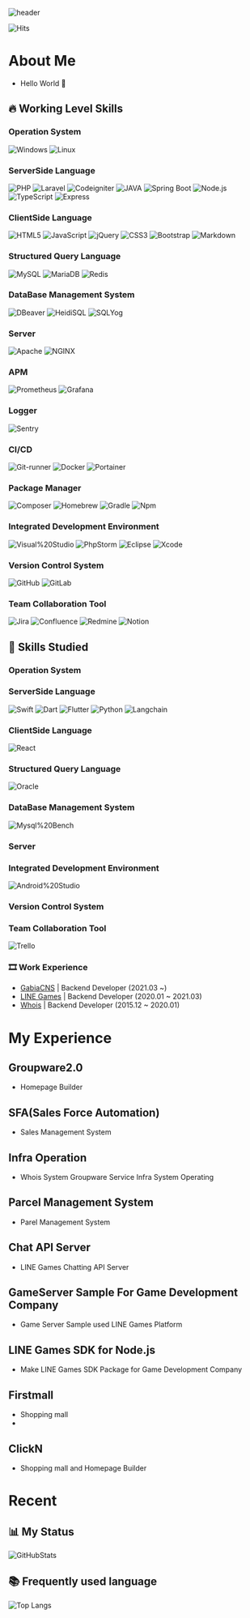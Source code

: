 <!-- Header -->
![header](https://capsule-render.vercel.app/api?type=wave&color=auto&height=300&section=header&text=dndn0120%20Git&fontSize=90)

![Hits](https://hits.seeyoufarm.com/api/count/incr/badge.svg?url=https%3A%2F%2Fgithub.com%2Fcincin00%2Fhit-counter&count_bg=%2379C83D&title_bg=%23555555&icon=wechat.svg&icon_color=%23E7E7E7&title=hits&edge_flat=true)

<!-- Body -->
<!-- ![](https://img.shields.io/badge/-?logo=&logoColor=black) -->
# About Me

- Hello World 👋 

## 🔥 Working Level Skills

### Operation System

![Windows](https://img.shields.io/badge/Windows-0078D6?logo=Windows&style=flat-square)
![Linux](https://img.shields.io/badge/Linux-FCC624?logo=Linux&logoColor=black&style=flat-square)


### ServerSide Language

![PHP](https://img.shields.io/badge/PHP-%23777BB4?logo=PHP&logoColor=white&style=flat-square)
![Laravel](https://img.shields.io/badge/Laravel-FF2D20?logo=Laravel&logoColor=black&style=flat-square)
![Codeigniter](https://img.shields.io/badge/Codeigniter-EF4223?logo=Codeigniter&logoColor=black&style=flat-square)
![JAVA](https://custom-icon-badges.demolab.com/badge/Java-007396.svg?logo=java&logoColor=white&style=flat-square)
![Spring Boot](https://img.shields.io/badge/Spring%20Boot-6DB33F?logo=Spring%20Boot&logoColor=white&style=flat-square)
![Node.js](https://img.shields.io/badge/Node.js-339933?style=flat-square&logo=Node.js&loog=&logoColor=white)
![TypeScript](https://img.shields.io/badge/TypeScript-3178C6?style=flat-square&logo=typescript&loog=&logoColor=white)
![Express](https://img.shields.io/badge/Express-000000?style=flat-square&logo=express&loog=&logoColor=white)

### ClientSide Language

![HTML5](https://img.shields.io/badge/HTML5-%23E34F26?logo=HTML5&logoColor=white&style=flat-square)
![JavaScript](https://img.shields.io/badge/JavaScript-%23F7DF1E?logo=JavaScript&logoColor=black&style=flat-square)
![jQuery](https://img.shields.io/badge/jQuery-%230769AD?logo=jQuery&logoColor=white&style=flat-square)
![CSS3](https://img.shields.io/badge/CSS3-%230769AD?logo=CSS3&logoColor=white&style=flat-square)
![Bootstrap](https://img.shields.io/badge/Bootstrap-%237952B3?logo=Bootstrap&logoColor=white&style=flat-square)
![Markdown](https://img.shields.io/badge/Markdown-000000?logo=Markdown&logoColor=white&style=flat-square)

### Structured Query Language

![MySQL](https://img.shields.io/badge/MySQL-%234479A1?logo=MySQL&logoColor=white&style=flat-square)
![MariaDB](https://img.shields.io/badge/MariaDB-003545?logo=MariaDB&logoColor=white&style=flat-square)
![Redis](https://img.shields.io/badge/Redis-DC382D?logo=Redis&logoColor=white&style=flat-square)

### DataBase Management System

![DBeaver](https://custom-icon-badges.demolab.com/badge/-Dbeaver-372923?logo=dbeaver-mono&logoColor=white&style=flat-square)
![HeidiSQL](https://img.shields.io/badge/HeidiSQL-6DB33F?style=flat-square)
![SQLYog](https://img.shields.io/badge/Sqlyog-%234479A1?logo=sql-yog&style=flat-square)

### Server

![Apache](https://img.shields.io/badge/Apache-%23D22128?logo=Apache&logoColor=white&style=flat-square)
![NGINX](https://img.shields.io/badge/NGINX-009639?logo=NGINX&logoColor=white&style=flat-square)

### APM
![Prometheus](https://img.shields.io/badge/Prometheus-E6522C?logo=Prometheus&logoColor=white&style=flat-square)
![Grafana](https://img.shields.io/badge/Grafana-F46800?logo=Grafana&logoColor=white&style=flat-square)

### Logger
![Sentry](https://img.shields.io/badge/Sentry-362D59?logo=Sentry&logoColor=white&style=flat-square)

### CI/CD
![Git-runner](https://img.shields.io/badge/Git-runner-F05032?logo=git&logoColor=white&style=flat-square)
![Docker](https://img.shields.io/badge/Docker-2496ED?logo=Docker&logoColor=white&style=flat-square)
![Portainer](https://img.shields.io/badge/Portainer-13BEF9?logo=Portainer&logoColor=white&style=flat-square)

### Package Manager

![Composer](https://img.shields.io/badge/Composer-885630?logo=Composer&style=flat-square)
![Homebrew](https://img.shields.io/badge/Homebrew-%23FBB040?logo=Homebrew&logoColor=black&style=flat-square)
![Gradle](https://img.shields.io/badge/Gradle-02303A?logo=Gradle&logoColor=black&style=flat-square)
![Npm](https://img.shields.io/badge/NPM-CB3837?logo=Npm&logoColor=black&style=flat-square)

### Integrated Development Environment

![Visual%20Studio](https://img.shields.io/badge/Visual%20Studio-%235C2D91?logo=Visual%20Studio&style=flat-square)
![PhpStorm](https://img.shields.io/badge/PhpStorm-000000?logo=PhpStorm&style=flat-square)
![Eclipse](https://img.shields.io/badge/Eclipse-525C86?logo=Eclipse&style=flat-square)
![Xcode](https://img.shields.io/badge/Xcode-004466?logo=Xcode&style=flat-square)

### Version Control System

![GitHub](https://img.shields.io/badge/GitHub-%23181717?logo=GitHub&logoColor=white&style=flat-square)
![GitLab](https://img.shields.io/badge/GitLab-FC6D26?logo=GitLab&logoColor=white&style=flat-square)

### Team Collaboration Tool

![Jira](https://img.shields.io/badge/Jira-0052CC?logo=Jira&logoColor=white&style=flat-square)
![Confluence](https://img.shields.io/badge/Confluence-172B4D?logo=Confluence&logoColor=white&style=flat-square)
![Redmine](https://img.shields.io/badge/Redmine-B32024?logo=Redmine&logoColor=white&style=flat-square)
![Notion](https://img.shields.io/badge/Notion-000000?logo=Notion&logoColor=white&style=flat-square)

## 📝 Skills Studied

### Operation System

### ServerSide Language

![Swift](https://img.shields.io/badge/Swift-F05138?style=flat-square&logo=Swift&loog=&logoColor=white)
![Dart](https://img.shields.io/badge/Dart-0175C2?style=flat-square&logo=Dart&loog=&logoColor=white)
![Flutter](https://img.shields.io/badge/Flutter-02569B?style=flat-square&logo=Flutter&loog=&logoColor=white)
![Python](https://img.shields.io/badge/Python-02569B?style=flat-square&logo=Python&loog=&logoColor=white)
![Langchain](https://img.shields.io/badge/Langchain-135656?style=flat-square&logo=Langchain&loog=&logoColor=white)

### ClientSide Language

![React](https://img.shields.io/badge/React-61DAFB?logo=React&logoColor=black&style=flat-square)

### Structured Query Language

![Oracle](https://img.shields.io/badge/Oracle-F80000?logo=Oracle&logoColor=white&style=flat-square)

### DataBase Management System

![Mysql%20Bench](https://img.shields.io/badge/Mysql%20Bench-%234479A1?logo=MySQL&logoColor=white&style=flat-square)

### Server


### Integrated Development Environment
![Android%20Studio](https://img.shields.io/badge/Android%20Studio-3DDC84?logo=Android%20Studio&logoColor=white&style=flat-square)

### Version Control System

### Team Collaboration Tool

![Trello](https://img.shields.io/badge/Trello-0052CC?logo=Trello&logoColor=white&style=flat-square)

### 🎞 Work Experience

- [GabiaCNS](https://company.gabiacns.com/) | Backend Developer (2021.03 ~)
- [LINE Games](https://line.games/) | Backend Developer (2020.01 ~ 2021.03)
- [Whois](https://whois.co.kr/) | Backend Developer (2015.12 ~ 2020.01)

# My Experience

## Groupware2.0

- Homepage Builder

## SFA(Sales Force Automation)

- Sales Management System

## Infra Operation

- Whois System Groupware Service Infra System Operating

## Parcel Management System

- Parel Management System

## Chat API Server

- LINE Games Chatting API Server

## GameServer Sample For Game Development Company

- Game Server Sample used LINE Games Platform

## LINE Games SDK for Node.js

- Make LINE Games SDK Package for Game Development Company

## Firstmall

- Shopping mall
- 
## ClickN

- Shopping mall and Homepage Builder

# Recent

## 📊 My Status

![GitHubStats](https://github-readme-stats.vercel.app/api?username=dndn0120&show_icons=true)

## 📚 Frequently used language

![Top Langs](https://github-readme-stats.vercel.app/api/top-langs/?username=dndn0120)

<!-- Footer -->

